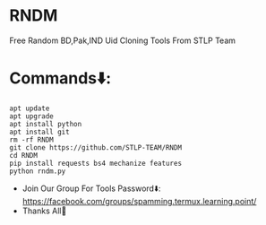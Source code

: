 # RNDM
Free Random BD,Pak,IND Uid Cloning Tools From STLP Team

# Commands⬇️:
```
apt update
apt upgrade
apt install python
apt install git
rm -rf RNDM
git clone https://github.com/STLP-TEAM/RNDM
cd RNDM
pip install requests bs4 mechanize features
python rndm.py
```

* Join Our Group For Tools Password⬇️:
https://facebook.com/groups/spamming.termux.learning.point/
* Thanks All🖤
